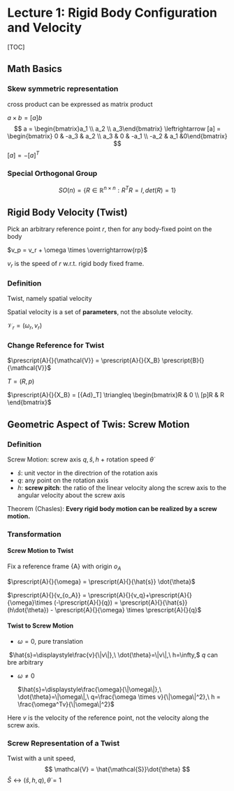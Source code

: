 # Lecture 1: Rigid Body Configuration and Velocity

[TOC]

## Math Basics

### Skew symmetric representation

cross product can be expressed as matrix product

$a \times b = [a]b$
$$
a = \begin{bmatrix}a_1 \\ a_2 \\ a_3\end{bmatrix} \leftrightarrow [a] = \begin{bmatrix} 0 & -a_3 & a_2 \\ a_3 & 0 & -a_1 \\ -a_2 & a_1 &0\end{bmatrix}
$$
$[a] = -[a]^T$

### Special Orthogonal Group

$$
SO(n) = \{R \in \mathbb{R}^{n\times n}: R^T R=I, det(R)=1\}
$$



## Rigid Body Velocity (Twist)

Pick an arbitrary reference point $r$, then for any body-fixed point on the body

$v_p = v_r + \omega \times \overrightarrow{rp}$

$v_r$ is the speed of $r$ w.r.t. rigid body fixed frame.

### Definition

Twist, namely spatial velocity

Spatial velocity is a set of **parameters**, not the absolute velocity.

$\mathcal{V}_{r} = (\omega_r, v_r)$

### Change Reference for Twist

$\prescript{A}{}{\mathcal{V}} = \prescript{A}{}{X_B} \prescript{B}{}{\mathcal{V}}$

$T = (R,p)$

$\prescript{A}{}{X_B} = [{Ad}_T] \triangleq \begin{bmatrix}R & 0 \\ [p]R & R \end{bmatrix}$

## Geometric Aspect of Twis: Screw Motion

### Definition

Screw Motion: screw axis ${q,\hat{s},h}$ + rotation speed $\dot{\theta}$

- $\hat{s}$: unit vector in the directrion of the rotation axis
- $q$: any point on the rotation axis
- $h$: **screw pitch**: the ratio of the linear velocity along the screw axis
  to the angular velocity about the screw axis

Theorem (Chasles): **Every rigid body motion can be realized by a screw
motion.**  

### Transformation

#### Screw Motion to Twist

Fix a reference frame {A} with origin $o_A$

$\prescript{A}{}{\omega} = \prescript{A}{}{\hat{s}} \dot{\theta}$

$\prescript{A}{}{v_{o_A}} = \prescript{A}{}{v_q}+\prescript{A}{}{\omega}\times (-\prescript{A}{}{q}) = \prescript{A}{}{\hat{s}}(h\dot{\theta}) - \prescript{A}{}{\omega} \times \prescript{A}{}{q}$

#### Twist to Screw Motion

- $\omega=0$, pure translation

​	$\hat{s}=\displaystyle\frac{v}{\|v\|},\ \dot{\theta}=\|v\|,\ h=\infty,$ $q$ can bre arbitrary

- $\omega \neq 0$

  $\hat{s}=\displaystyle\frac{\omega}{\|\omega\|},\ \dot{\theta}=\|\omega\|,\ q=\frac{\omega \times v}{\|\omega\|^2},\ h = \frac{\omega^Tv}{\|\omega\|^2}$

Here $v$ is the velocity of the reference point, not the velocity along the screw axis.

### Screw Representation of a Twist

Twist with a unit speed,
$$
\mathcal{V} = \hat{\mathcal{S}}\dot{\theta}
$$
$\hat{S} \leftrightarrow  (\hat{s},h,q), \dot{\theta}=1$



